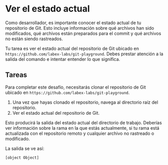 # Ver el estado actual

Como desarrollador, es importante conocer el estado actual de tu repositorio de Git. Esto incluye información sobre qué archivos han sido modificados, qué archivos están preparados para el commit y qué archivos no están siendo rastreados.

Tu tarea es ver el estado actual del repositorio de Git ubicado en `https://github.com/labex-labs/git-playground`. Debes prestar atención a la salida del comando e intentar entender lo que significa.

## Tareas

Para completar este desafío, necesitarás clonar el repositorio de Git ubicado en `https://github.com/labex-labs/git-playground`.

1. Una vez que hayas clonado el repositorio, navega al directorio raíz del repositorio.
2. Ver el estado actual del repositorio de Git.

Esto producirá la salida del estado actual del directorio de trabajo. Deberías ver información sobre la rama en la que estás actualmente, si tu rama está actualizada con el repositorio remoto y cualquier archivo no rastreado o modificado.

La salida se ve así:

```shell
[object Object]
```
